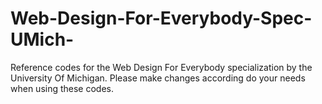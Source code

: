 # Web-Design-For-Everybody-Spec-UMich-
Reference codes for the Web Design For Everybody specialization by the University Of Michigan.
Please make changes according do your needs when using these codes.

